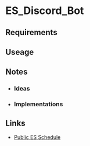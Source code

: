 # ES_Discord_Bot

## Requirements

## Useage 

## Notes
- ### Ideas
- ### Implementations

## Links
 - [Public ES Schedule](https://account.subitup.com/public/?5t7i0fpakJA%3d#byTimeDay)

